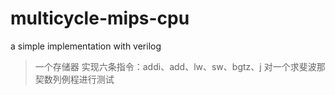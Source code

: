 # multicycle-mips-cpu
a simple implementation with verilog

>一个存储器
>实现六条指令：addi、add、lw、sw、bgtz、j
>对一个求斐波那契数列例程进行测试

